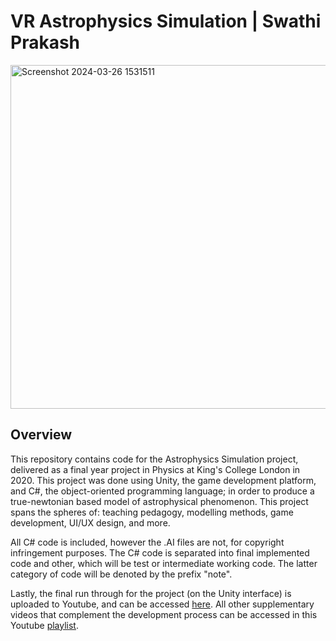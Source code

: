# VR Astrophysics Simulation | Swathi Prakash 

<img width="550" alt="Screenshot 2024-03-26 1531511" src="https://github.com/sprksh-crypto/ThirdYearProjectScripts/assets/60508219/2eb837e4-888d-4bd2-8fcc-3fd322c0bdcc">

## Overview
This repository contains code for the Astrophysics Simulation project, delivered as a final year project in Physics at King's College London in 2020. This project was done using Unity, the game development platform, and C#, the object-oriented programming language; in order to produce a true-newtonian based model of astrophysical phenomenon. This project spans the spheres of: teaching pedagogy, modelling methods, game development, UI/UX design, and more. 

All C# code is included, however the .AI files are not, for copyright infringement purposes. The C# code is separated into final implemented code and other, which will be test or intermediate working code. The latter category of code will be denoted by the prefix "note".

Lastly, the final run through for the project (on the Unity interface) is uploaded to Youtube, and can be accessed [here](https://www.youtube.com/watch?v=Cuq8VIjVEHc&t=11s). All other supplementary videos that complement the development process can be accessed in this Youtube [playlist](https://www.youtube.com/playlist?list=PLk04vZL3eJtP7moeVNKAL8wm_yTUieotg).
